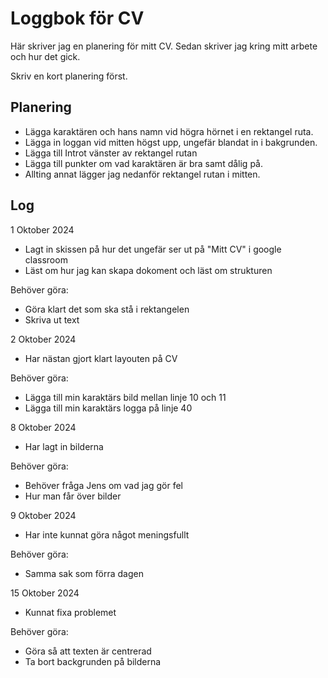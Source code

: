 # Loggbok för CV

Här skriver jag en planering för mitt CV.
Sedan skriver jag kring mitt arbete och hur det gick.

Skriv en kort planering först.

## Planering

* Lägga karaktären och hans namn vid högra hörnet i en rektangel ruta.
* Lägga in loggan vid mitten högst upp, ungefär blandat in i bakgrunden.
* Lägga till Introt vänster av rektangel rutan
* Lägga till punkter om vad karaktären är bra samt dålig på.
* Allting annat lägger jag nedanför rektangel rutan i mitten.


## Log

1 Oktober 2024
- Lagt in skissen på hur det ungefär ser ut på "Mitt CV" i google classroom
- Läst om hur jag kan skapa dokoment och läst om strukturen

Behöver göra:
- Göra klart det som ska stå i rektangelen
- Skriva ut text


2 Oktober 2024
- Har nästan gjort klart layouten på CV

Behöver göra:
- Lägga till min karaktärs bild mellan linje 10 och 11
- Lägga till min karaktärs logga på linje 40

8 Oktober 2024
- Har lagt in bilderna

Behöver göra:
- Behöver fråga Jens om vad jag gör fel
- Hur man får över bilder


9 Oktober 2024
- Har inte kunnat göra något meningsfullt

Behöver göra:
- Samma sak som förra dagen

15 Oktober 2024
- Kunnat fixa problemet

Behöver göra:
- Göra så att texten är centrerad
- Ta bort backgrunden på bilderna